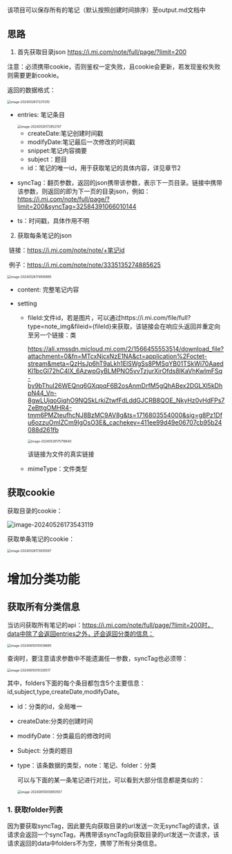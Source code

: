 #
该项目可以保存所有的笔记（默认按照创建时间排序）至output.md文档中

## 思路

1. 首先获取目录json
    https://i.mi.com/note/full/page/?limit=200

  注意：必须携带cookie，否则鉴权一定失败，且cookie会更新，若发现鉴权失败则需要更新cookie。

  返回的数据格式：

  <img src="README.assets/image-20240526172211310.png" alt="image-20240526172211310" style="zoom:50%;" />

  - entries: 笔记条目

    <img src="README.assets/image-20240526172852747.png" alt="image-20240526172852747" style="zoom:50%;" />

    - createDate:笔记创建时间戳
    - modifyDate:笔记最后一次修改的时间戳
    - snippet:笔记内容摘要
    - subject：题目
    - id：笔记的唯一id，用于获取笔记的具体内容，详见章节2

  - syncTag：翻页参数，返回的json携带该参数，表示下一页目录。链接中携带该参数，则返回的即为下一页的目录json，例如：https://i.mi.com/note/full/page/?limit=200&syncTag=32584391066010144

  - ts：时间戳，具体作用不明

  

2. 获取每条笔记的json

​		链接：https://i.mi.com/note/note/+笔记id

​		例子：https://i.mi.com/note/note/3335135274885625	

<img src="README.assets/image-20240526174958885.png" alt="image-20240526174958885" style="zoom:50%;" />

- content: 完整笔记内容

- setting

  - fileId:文件id，若是图片，可以通过https://i.mi.com/file/full?type=note_img&fileid={fileId}来获取，该链接会在响应头返回并重定向至另一个链接：类

    https://ali.xmssdn.micloud.mi.com/2/1566455553514/download_file?attachment=0&fn=MTcxNjcxNzE1NA&ct=application%2Foctet-stream&meta=QzHsJp6hT9aLkh1ElSWgSs8PMSqYB01TSkWi70AaedKl1bcGl72hC4lX_6AzwpGyBLMPNO5vvTzjurXirOfds8IKaVhKwlmFSq-by9bThuI26WEQnq6GXqpqF6B2osAnmDrfM5gQhABex2DGLXl5kDhpN44_Vn-8gwLUjqoGjqhO9NQSkLrkiZtwfFdLddGJCRB8QOE_NkyHz0vHdFPs7ZeBttgOMHR4-tmm6PMZteufhcNJ8BzMC9AV8g&ts=1716803554000&sig=g8Pz1Dfu6ozzuOmIZCm9IgOsO3E&_cachekey=411ee99d49e06707cb95b24088d261fb

    <img src="README.assets/image-20240526175716640.png" alt="image-20240526175716640" style="zoom:50%;" />

    该链接为文件的真实链接

  - mimeType：文件类型





## 获取cookie

获取目录的cookie：

![image-20240526173543119](README.assets/image-20240526173543119.png)

获取单条笔记的cookie：

<img src="README.assets/image-20240526173835587.png" alt="image-20240526173835587" style="zoom:50%;" />

# 增加分类功能

## 获取所有分类信息

当访问获取所有笔记的api：https://i.mi.com/note/full/page/?limit=200时，data中除了会返回entries之外，还会返回分类的信息：

<img src="README.assets/image-20240610010038695.png" alt="image-20240610010038695" style="zoom:50%;" />

查询时，要注意请求参数中不能遗漏任一参数，syncTag也必须带：

<img src="README.assets/image-20240610010326517.png" alt="image-20240610010326517" style="zoom:50%;" />

其中，folders下面的每个条目都包含5个主要信息：id,subject,type,createDate,modifyDate。

- id：分类的id，全局唯一

- createDate:分类的创建时间

- modifyDate：分类最后的修改时间

- Subject: 分类的题目

- type：该条数据的类型，note：笔记、folder：分类

  可以与下面的某一条笔记进行对比，可以看到大部分信息都是类似的：

  <img src="README.assets/image-20240610005850557.png" alt="image-20240610005850557" style="zoom:50%;" />

### 	1. 获取folder列表

因为要获取syncTag，因此要先向获取目录的url发送一次无syncTag的请求，该请求会返回一个syncTag，再携带该syncTag向获取目录的url发送一次请求，该请求返回的data中folders不为空，携带了所有分类信息。
